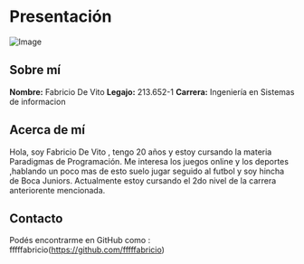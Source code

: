 # Presentación
 

![Image](https://github.com/user-attachments/assets/41855228-14bb-4f1a-b3fb-ec88d81783ca)
## Sobre mí
**Nombre:**  Fabricio De Vito 
**Legajo:** 213.652-1
**Carrera:** Ingeniería en Sistemas de informacion
 


## Acerca de mí
Hola, soy Fabricio De Vito , tengo 20 años y estoy cursando la materia Paradigmas de Programación. Me interesa los juegos online y los deportes ,hablando un poco mas de esto suelo jugar seguido al futbol y soy hincha de Boca Juniors.
Actualmente estoy cursando el 2do nivel de la carrera anteriorente mencionada.

## Contacto
Podés encontrarme en GitHub como : fffffabricio(https://github.com/fffffabricio)  
